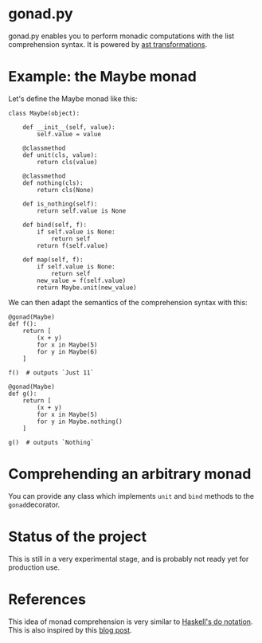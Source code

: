 # gonad.py

gonad.py enables you to perform monadic computations with the list comprehension syntax. It is powered by [ast transformations](https://docs.python.org/3.7/library/ast.html).

# Example: the Maybe monad

Let's define the Maybe monad like this:

```
class Maybe(object):

    def __init__(self, value):
        self.value = value

    @classmethod
    def unit(cls, value):
        return cls(value)

    @classmethod
    def nothing(cls):
        return cls(None)

    def is_nothing(self):
        return self.value is None

    def bind(self, f):
        if self.value is None:
            return self
        return f(self.value)

    def map(self, f):
        if self.value is None:
            return self
        new_value = f(self.value)
        return Maybe.unit(new_value)

```

We can then adapt the semantics of the comprehension syntax with this:
```
@gonad(Maybe)
def f():
    return [
        (x + y)
        for x in Maybe(5)
        for y in Maybe(6)
    ]

f()  # outputs `Just 11`

@gonad(Maybe)
def g():
    return [
        (x + y)
        for x in Maybe(5)
        for y in Maybe.nothing()
    ]

g()  # outputs `Nothing`
```

# Comprehending an arbitrary monad

You can provide any class which implements `unit` and `bind` methods to the `gonad`decorator.

# Status of the project

This is still in a very experimental stage, and is probably not ready yet for production use.

# References

This idea of monad comprehension is very similar to [Haskell's do notation](https://en.wikibooks.org/wiki/Haskell/do_notation). This is also inspired by this [blog post](http://blog.sigfpe.com/2012/03/overloading-python-list-comprehension.html).

